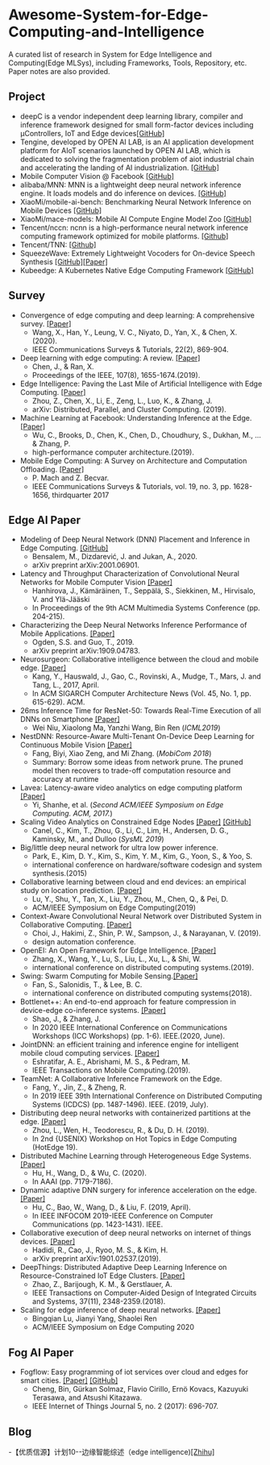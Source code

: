 # Awesome-System-for-Edge-Computing-and-Intelligence
A curated list of research in System for Edge Intelligence and Computing(Edge MLSys), including Frameworks, Tools, Repository, etc. Paper notes are also provided.


## Project

- deepC is a vendor independent deep learning library, compiler and inference framework designed for small form-factor devices including μControllers, IoT and Edge devices[[GitHub]](https://github.com/ai-techsystems/deepC)
- Tengine, developed by OPEN AI LAB, is an AI application development platform for AIoT scenarios launched by OPEN AI LAB, which is dedicated to solving the fragmentation problem of aiot industrial chain and accelerating the landing of AI industrialization. [[GitHub]](https://github.com/OAID/Tengine)
- Mobile Computer Vision @ Facebook [[GitHub]](https://github.com/facebookresearch/mobile-vision)
- alibaba/MNN: MNN is a lightweight deep neural network inference engine. It loads models and do inference on devices. [[GitHub]](https://github.com/alibaba/MNN)
- XiaoMi/mobile-ai-bench: Benchmarking Neural Network Inference on Mobile Devices [[GitHub]](https://github.com/XiaoMi/mobile-ai-bench)
- XiaoMi/mace-models: Mobile AI Compute Engine Model Zoo [[GitHub]](https://github.com/XiaoMi/mace-models)
- Tencent/nccn: ncnn is a high-performance neural network inference computing framework optimized for mobile platforms. [[Github]](https://github.com/Tencent/ncnn)
- Tencent/TNN: [[Github]](https://github.com/Tencent/TNN)
- SqueezeWave: Extremely Lightweight Vocoders for On-device Speech Synthesis [[GitHub]](https://github.com/tianrengao/SqueezeWave)[[Paper]](https://arxiv.org/abs/2001.05685)
- Kubeedge: A Kubernetes Native Edge Computing Framework [[GitHub]](https://github.com/kubeedge/kubeedge)
## Survey

-  Convergence of edge computing and deep learning: A comprehensive survey. [[Paper]](https://arxiv.org/pdf/1907.08349)
    - Wang, X., Han, Y., Leung, V. C., Niyato, D., Yan, X., & Chen, X. (2020).
    - IEEE Communications Surveys & Tutorials, 22(2), 869-904.
- Deep learning with edge computing: A review. [[Paper]](https://www.cs.ucr.edu/~jiasi/pub/deep_edge_review.pdf)
    - Chen, J., & Ran, X. 
    - Proceedings of the IEEE, 107(8), 1655-1674.(2019). 
- Edge Intelligence: Paving the Last Mile of Artificial Intelligence with Edge Computing. [[Paper]](https://arxiv.org/pdf/1905.10083.pdf)
    - Zhou, Z., Chen, X., Li, E., Zeng, L., Luo, K., & Zhang, J.
    - arXiv: Distributed, Parallel, and Cluster Computing. (2019). 
- Machine Learning at Facebook: Understanding Inference at the Edge. [[Paper]](https://ieeexplore.ieee.org/abstract/document/8675201)
    - Wu, C., Brooks, D., Chen, K., Chen, D., Choudhury, S., Dukhan, M., ... & Zhang, P. 
    - high-performance computer architecture.(2019). 
- Mobile Edge Computing: A Survey on Architecture and Computation Offloading. [[Paper]](https://ieeexplore.ieee.org/document/7879258)
    - P. Mach and Z. Becvar.
    - IEEE Communications Surveys & Tutorials, vol. 19, no. 3, pp. 1628-1656, thirdquarter 2017


## Edge AI Paper

- Modeling of Deep Neural Network (DNN) Placement and Inference in Edge Computing. [[GitHub]](https://arxiv.org/pdf/2001.06901.pdf)
    - Bensalem, M., Dizdarević, J. and Jukan, A., 2020.
    - arXiv preprint arXiv:2001.06901. 
- Latency and Throughput Characterization of Convolutional Neural Networks for Mobile Computer Vision [[Paper]](https://arxiv.org/pdf/1803.09492.pdf)
    - Hanhirova, J., Kämäräinen, T., Seppälä, S., Siekkinen, M., Hirvisalo, V. and Ylä-Jääski
    - In Proceedings of the 9th ACM Multimedia Systems Conference (pp. 204-215).
- Characterizing the Deep Neural Networks Inference Performance of Mobile Applications. [[Paper]](https://arxiv.org/pdf/1909.04783.pdf)
    - Ogden, S.S. and Guo, T., 2019.
    - arXiv preprint arXiv:1909.04783.
- Neurosurgeon: Collaborative intelligence between the cloud and mobile edge. [[Paper]](http://web.eecs.umich.edu/~jahausw/publications/kang2017neurosurgeon.pdf)
    - Kang, Y., Hauswald, J., Gao, C., Rovinski, A., Mudge, T., Mars, J. and Tang, L., 2017, April. 
    - In ACM SIGARCH Computer Architecture News (Vol. 45, No. 1, pp. 615-629). ACM.
- 26ms Inference Time for ResNet-50: Towards Real-Time Execution of all DNNs on Smartphone [[Paper]](https://arxiv.org/pdf/1905.00571.pdf)
    - Wei Niu, Xiaolong Ma, Yanzhi Wang, Bin Ren (*ICML2019*)
- NestDNN: Resource-Aware Multi-Tenant On-Device Deep Learning for Continuous Mobile Vision [[Paper]]()
    - Fang, Biyi, Xiao Zeng, and Mi Zhang. (*MobiCom 2018*)
    - Summary: Borrow some ideas from network prune. The pruned model then recovers to trade-off computation resource and accuracy at runtime
- Lavea: Latency-aware video analytics on edge computing platform [[Paper]](http://www.cs.wayne.edu/~weisong/papers/yi17-LAVEA.pdf)
    - Yi, Shanhe, et al. (*Second ACM/IEEE Symposium on Edge Computing. ACM, 2017.*)
- Scaling Video Analytics on Constrained Edge Nodes [[Paper]](http://www.sysml.cc/doc/2019/197.pdf) [[GitHub]](https://github.com/viscloud/filterforward)
    - Canel, C., Kim, T., Zhou, G., Li, C., Lim, H., Andersen, D. G., Kaminsky, M., and Dulloo (*SysML 2019*)
- Big/little deep neural network for ultra low power inference.
    - Park, E., Kim, D. Y., Kim, S., Kim, Y. M., Kim, G., Yoon, S., & Yoo, S.
    - international conference on hardware/software codesign and system synthesis.(2015)
- Collaborative learning between cloud and end devices: an empirical study on location prediction. [[Paper]](https://www.microsoft.com/en-us/research/uploads/prod/2019/08/sec19colla.pdf)
    - Lu, Y., Shu, Y., Tan, X., Liu, Y., Zhou, M., Chen, Q., & Pei, D.
    - ACM/IEEE Symposium on Edge Computing(2019)
- Context-Aware Convolutional Neural Network over Distributed System in Collaborative Computing. [[Paper]](https://dl.acm.org/doi/10.1145/3316781.3317792)
    - Choi, J., Hakimi, Z., Shin, P. W., Sampson, J., & Narayanan, V. (2019). 
    - design automation conference.
- OpenEI: An Open Framework for Edge Intelligence. [[Paper]](https://arxiv.org/pdf/1906.01864.pdf)
    - Zhang, X., Wang, Y., Lu, S., Liu, L., Xu, L., & Shi, W. 
    - international conference on distributed computing systems.(2019). 
- Swing: Swarm Computing for Mobile Sensing.[[Paper]](http://people.duke.edu/~bcl15/documents/fan18-icdcs.pdf)
    - Fan, S., Salonidis, T., & Lee, B. C.  
    - international conference on distributed computing systems(2018).
- Bottlenet++: An end-to-end approach for feature compression in device-edge co-inference systems. [[Paper]](https://arxiv.org/pdf/1910.14315.pdf)
    - Shao, J., & Zhang, J. 
    - In 2020 IEEE International Conference on Communications Workshops (ICC Workshops) (pp. 1-6). IEEE.(2020, June). 
- JointDNN: an efficient training and inference engine for intelligent mobile cloud computing services. [[Paper]](https://arxiv.org/pdf/1801.08618.pdf)
    - Eshratifar, A. E., Abrishami, M. S., & Pedram, M.  
    - IEEE Transactions on Mobile Computing.(2019).
- TeamNet: A Collaborative Inference Framework on the Edge. 
    - Fang, Y., Jin, Z., & Zheng, R.
    - In 2019 IEEE 39th International Conference on Distributed Computing Systems (ICDCS) (pp. 1487-1496). IEEE. (2019, July). 
- Distributing deep neural networks with containerized partitions at the edge. [[Paper]](https://www.usenix.org/system/files/hotedge19-paper-zhou.pdf)
    - Zhou, L., Wen, H., Teodorescu, R., & Du, D. H. (2019). 
    - In 2nd {USENIX} Workshop on Hot Topics in Edge Computing (HotEdge 19).
- Distributed Machine Learning through Heterogeneous Edge Systems.[[Paper]](https://i2.cs.hku.hk/~cwu/papers/hphu-aaai20.pdf)
    - Hu, H., Wang, D., & Wu, C. (2020). 
    - In AAAI (pp. 7179-7186).
- Dynamic adaptive DNN surgery for inference acceleration on the edge. [[Paper]](https://ieeexplore.ieee.org/abstract/document/8737614/)
    - Hu, C., Bao, W., Wang, D., & Liu, F. (2019, April). 
    - In IEEE INFOCOM 2019-IEEE Conference on Computer Communications (pp. 1423-1431). IEEE.
- Collaborative execution of deep neural networks on internet of things devices. [[Paper]](https://arxiv.org/pdf/1901.02537)
    - Hadidi, R., Cao, J., Ryoo, M. S., & Kim, H. 
    - arXiv preprint arXiv:1901.02537.(2019). 
- DeepThings: Distributed Adaptive Deep Learning Inference on Resource-Constrained IoT Edge Clusters. [[Paper]](https://ieeexplore.ieee.org/document/8493499)
    - Zhao, Z., Barijough, K. M., & Gerstlauer, A. 
    - IEEE Transactions on Computer-Aided Design of Integrated Circuits and Systems, 37(11), 2348-2359.(2018). 
- Scaling for edge inference of deep neural networks. [[Paper]](https://www.nature.com/articles/s41928-018-0059-3)
    - Bingqian Lu, Jianyi Yang, Shaolei Ren
    - ACM/IEEE Symposium on Edge Computing 2020


## Fog AI Paper

- Fogflow: Easy programming of iot services over cloud and edges for smart cities. [[Paper]](https://ieeexplore.ieee.org/document/8022859) [[GitHub]](https://github.com/smartfog/fogflow)
  - Cheng, Bin, Gürkan Solmaz, Flavio Cirillo, Ernö Kovacs, Kazuyuki Terasawa, and Atsushi Kitazawa.
  - IEEE Internet of Things Journal 5, no. 2 (2017): 696-707.

## Blog


-【优质信源】计划10--边缘智能综述（edge intelligence)[[Zhihu]](https://zhuanlan.zhihu.com/p/145439319)
